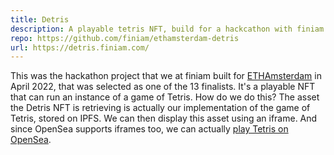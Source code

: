 ```yaml
---
title: Detris
description: A playable tetris NFT, build for a hackcathon with finiam.
repo: https://github.com/finiam/ethamsterdam-detris
url: https://detris.finiam.com/
---
```


This was the hackathon project that we at finiam built for [ETHAmsterdam](https://amsterdam.ethglobal.com/) in April 2022, that was selected as one of the 13 finalists. It's a playable NFT that can run an instance of a game of Tetris. How do we do this? The asset the Detris NFT is retrieving is actually our implementation of the game of Tetris, stored on IPFS. We can then display this asset using an iframe. And since OpenSea supports iframes too, we can actually [play Tetris on OpenSea](https://opensea.io/assets/ethereum/0xbdc105c068715d57860702da9fa0c5ead11fba51/2).